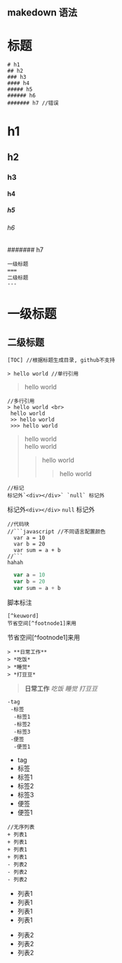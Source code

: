 ## makedown 语法
标题
====
```
# h1
## h2
### h3
#### h4
##### h5
###### h6
####### h7 //错误
```
# h1
## h2
### h3
#### h4
##### h5
###### h6
####### h7

```
一级标题
===
二级标题
---
```
一级标题
===
二级标题
---

```
[TOC] //根据标题生成目录, github不支持
```

```
> hello world //单行引用
```
> hello world

```
//多行引用
> hello world <br>
 hello world
 >> hello world
 >>> hello world
 ```
 > hello world <br>
 hello world
 >> hello world
 >>> hello world
 
 ```
 //标记
 标记外`<div></div>` `null` 标记外
 ```
 标记外`<div></div>` `null` 标记外
 
 ```
 //代码块
 //```javascript //不同语言配置颜色
   var a = 10
   var b = 20
   var sum = a + b
 //```
 hahah
 ```
 
 ```javascript
   var a = 10
   var b = 20
   var sum = a + b
 ```
 
脚本标注
```
[^keuword]
节省空间[^footnode1]来用
```
节省空间[^footnode1]来用

```
> **日常工作**
> *吃饭*
> *睡觉*
> *打豆豆*
```
>**日常工作**
>*吃饭*
>*睡觉*
>*打豆豆*

```
-tag
 -标签
  -标签1
  -标签2
  -标签3
 -便签
  -便签1
```
- tag
 - 标签
  - 标签1
  - 标签2
  - 标签3
 - 便签
  - 便签1
  
  ```
  //无序列表
  + 列表1
  + 列表1
  + 列表1
  + 列表1
  - 列表2
  - 列表2
  - 列表2
  ```
  + 列表1
  + 列表1
  + 列表1
  + 列表1
  - 列表2
  - 列表2
  - 列表2
